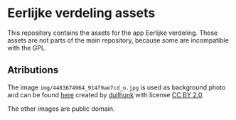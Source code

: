 # Eerlijke verdeling assets

This repository contains the assets for the app Eerlijke verdeling.
These assets are not parts of the main repository, because some are incompatible
with the GPL.

## Atributions

The image `img/4483674964_914f9ae7cd_o.jpg` is used as background photo and
can be found [here](https://www.flickr.com/photos/14829735@N00/4483674964) 
created by [dullhunk](https://www.flickr.com/photos/14829735@N00) with license
[CC BY 2.0](https://creativecommons.org/licenses/by/2.0/?ref=ccsearch&atype=html).

The other images are public domain.
